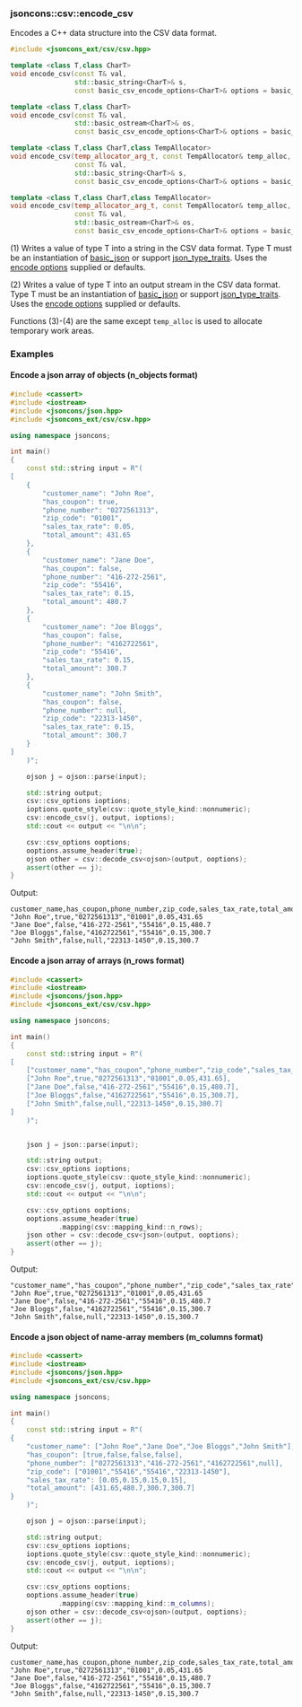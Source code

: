 ### jsoncons::csv::encode_csv

Encodes a C++ data structure into the CSV data format.

```c++
#include <jsoncons_ext/csv/csv.hpp>

template <class T,class CharT>
void encode_csv(const T& val, 
                std::basic_string<CharT>& s, 
                const basic_csv_encode_options<CharT>& options = basic_csv_encode_options<CharT>()); // (1)

template <class T,class CharT>
void encode_csv(const T& val, 
                std::basic_ostream<CharT>& os, 
                const basic_csv_encode_options<CharT>& options = basic_csv_encode_options<CharT>()); // (2)

template <class T,class CharT,class TempAllocator>
void encode_csv(temp_allocator_arg_t, const TempAllocator& temp_alloc,
                const T& val, 
                std::basic_string<CharT>& s, 
                const basic_csv_encode_options<CharT>& options = basic_csv_encode_options<CharT>()); // (3)

template <class T,class CharT,class TempAllocator>
void encode_csv(temp_allocator_arg_t, const TempAllocator& temp_alloc,
                const T& val, 
                std::basic_ostream<CharT>& os, 
                const basic_csv_encode_options<CharT>& options = basic_csv_encode_options<CharT>()); // (4)
```

(1) Writes a value of type T into a string in the CSV data format. Type T must be an instantiation of [basic_json](../basic_json.md) 
or support [json_type_traits](../json_type_traits.md). Uses the [encode options](basic_csv_options.md)
supplied or defaults.

(2) Writes a value of type T into an output stream in the CSV data format. Type T must be an instantiation of [basic_json](../basic_json.md) 
or support [json_type_traits](../json_type_traits.md). Uses the [encode options](basic_csv_options.md)
supplied or defaults.

Functions (3)-(4) are the same except `temp_alloc` is used to allocate temporary work areas.

### Examples

#### Encode a json array of objects (n_objects format)

```c++
#include <cassert>
#include <iostream>
#include <jsoncons/json.hpp>
#include <jsoncons_ext/csv/csv.hpp>

using namespace jsoncons;

int main()
{
    const std::string input = R"(
[
    {
        "customer_name": "John Roe",
        "has_coupon": true,
        "phone_number": "0272561313",
        "zip_code": "01001",
        "sales_tax_rate": 0.05,
        "total_amount": 431.65
    },
    {
        "customer_name": "Jane Doe",
        "has_coupon": false,
        "phone_number": "416-272-2561",
        "zip_code": "55416",
        "sales_tax_rate": 0.15,
        "total_amount": 480.7
    },
    {
        "customer_name": "Joe Bloggs",
        "has_coupon": false,
        "phone_number": "4162722561",
        "zip_code": "55416",
        "sales_tax_rate": 0.15,
        "total_amount": 300.7
    },
    {
        "customer_name": "John Smith",
        "has_coupon": false,
        "phone_number": null,
        "zip_code": "22313-1450",
        "sales_tax_rate": 0.15,
        "total_amount": 300.7
    }
]
    )";

    ojson j = ojson::parse(input);

    std::string output;
    csv::csv_options ioptions;
    ioptions.quote_style(csv::quote_style_kind::nonnumeric);
    csv::encode_csv(j, output, ioptions);
    std::cout << output << "\n\n";

    csv::csv_options ooptions;
    ooptions.assume_header(true);
    ojson other = csv::decode_csv<ojson>(output, ooptions);
    assert(other == j);
}
```
Output:
```
customer_name,has_coupon,phone_number,zip_code,sales_tax_rate,total_amount
"John Roe",true,"0272561313","01001",0.05,431.65
"Jane Doe",false,"416-272-2561","55416",0.15,480.7
"Joe Bloggs",false,"4162722561","55416",0.15,300.7
"John Smith",false,null,"22313-1450",0.15,300.7
```

#### Encode a json array of arrays (n_rows format)

```c++
#include <cassert>
#include <iostream>
#include <jsoncons/json.hpp>
#include <jsoncons_ext/csv/csv.hpp>

using namespace jsoncons;

int main()
{
    const std::string input = R"(
[
    ["customer_name","has_coupon","phone_number","zip_code","sales_tax_rate","total_amount"],
    ["John Roe",true,"0272561313","01001",0.05,431.65],
    ["Jane Doe",false,"416-272-2561","55416",0.15,480.7],
    ["Joe Bloggs",false,"4162722561","55416",0.15,300.7],
    ["John Smith",false,null,"22313-1450",0.15,300.7]
]
    )";


    json j = json::parse(input);

    std::string output;
    csv::csv_options ioptions;
    ioptions.quote_style(csv::quote_style_kind::nonnumeric);
    csv::encode_csv(j, output, ioptions);
    std::cout << output << "\n\n";

    csv::csv_options ooptions;
    ooptions.assume_header(true)
            .mapping(csv::mapping_kind::n_rows);
    json other = csv::decode_csv<json>(output, ooptions);
    assert(other == j);
}
```
Output:
```
"customer_name","has_coupon","phone_number","zip_code","sales_tax_rate","total_amount"
"John Roe",true,"0272561313","01001",0.05,431.65
"Jane Doe",false,"416-272-2561","55416",0.15,480.7
"Joe Bloggs",false,"4162722561","55416",0.15,300.7
"John Smith",false,null,"22313-1450",0.15,300.7
```

#### Encode a json object of name-array members (m_columns format)

```c++
#include <cassert>
#include <iostream>
#include <jsoncons/json.hpp>
#include <jsoncons_ext/csv/csv.hpp>

using namespace jsoncons;

int main()
{
    const std::string input = R"(
{
    "customer_name": ["John Roe","Jane Doe","Joe Bloggs","John Smith"],
    "has_coupon": [true,false,false,false],
    "phone_number": ["0272561313","416-272-2561","4162722561",null],
    "zip_code": ["01001","55416","55416","22313-1450"],
    "sales_tax_rate": [0.05,0.15,0.15,0.15],
    "total_amount": [431.65,480.7,300.7,300.7]
}
    )";

    ojson j = ojson::parse(input);

    std::string output;
    csv::csv_options ioptions;
    ioptions.quote_style(csv::quote_style_kind::nonnumeric);
    csv::encode_csv(j, output, ioptions);
    std::cout << output << "\n\n";

    csv::csv_options ooptions;
    ooptions.assume_header(true)
            .mapping(csv::mapping_kind::m_columns);
    ojson other = csv::decode_csv<ojson>(output, ooptions);
    assert(other == j);
}
```
Output:
```
customer_name,has_coupon,phone_number,zip_code,sales_tax_rate,total_amount
"John Roe",true,"0272561313","01001",0.05,431.65
"Jane Doe",false,"416-272-2561","55416",0.15,480.7
"Joe Bloggs",false,"4162722561","55416",0.15,300.7
"John Smith",false,null,"22313-1450",0.15,300.7
```


